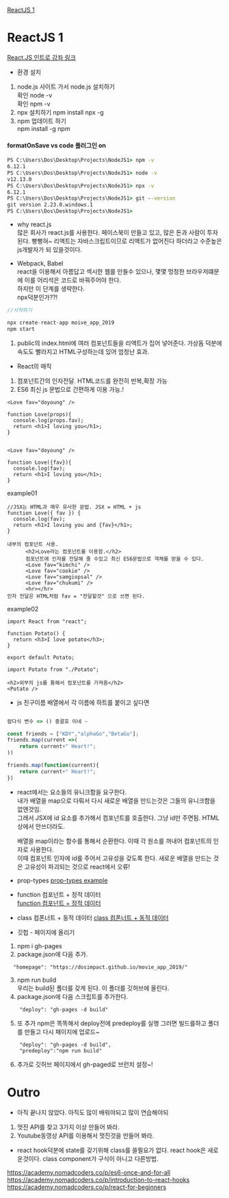 [ReactJS 1](https://dosimpact.github.io/movie_app_2019/)

# ReactJS 1

[React.JS 인트로 강좌 링크](https://academy.nomadcoders.co/courses/216871/lectures/10881272)

- 환경 설치

1. node.js 사이트 가서 node.js 설치하기  
   확인 node -v  
   확인 npm -v
2. npx 설치하기
   npm install npx -g
3. npm 업데이트 하기  
   npm install -g npm

#### formatOnSave vs code 플러그인 on

```cmd
PS C:\Users\Dos\Desktop\Projects\NodeJS1> npm -v
6.12.1
PS C:\Users\Dos\Desktop\Projects\NodeJS1> node -v
v12.13.0
PS C:\Users\Dos\Desktop\Projects\NodeJS1> npx -v
6.12.1
PS C:\Users\Dos\Desktop\Projects\NodeJS1> git --version
git version 2.23.0.windows.1
PS C:\Users\Dos\Desktop\Projects\NodeJS1>
```

- why react.js  
  많은 회사가 react.js를 사용한다. 페이스북이 만들고 있고, 많은 돈과 사람이 투자된다. 빵빵혀~
  리액트는 자바스크립트이므로 리액트가 없어진다 하더라고 수준높은 js개발자가 되 있을것이다.

- Webpack, Babel  
  react을 이용해서 아름답고 섹시한 웹를 만들수 있으나, 몇몇 멍청한 브라우저떄문에 이를 어리석은 코드로 바꿔주어야 한다.  
  하지만 이 단계를 생략한다.  
  npx덕분인가??!

```c
//시작하기

npx create-react-app moive_app_2019
npm start
```

1. public의 index.html에 여러 컴포넌트들을 리액트가 집어 넣어준다. 가상돔 덕분에 속도도 빨라지고
   HTML구성하는데 있어 엄청난 효과.

- React의 매직

1. 컴포넌트간의 인자전달. HTML코드를 완전히 반복,확장 가능
2. ES6 최신 js 문법으로 간편하게 이용 가능.!

```
<Love fav="doyoung" />

function Love(props){
  console.log(props.fav);
  return <h1>I loving you</h1>;
}


<Love fav="doyoung" />

function Love({fav}){
  console.log(fav);
  return <h1>I loving you</h1>;
}
```

example01

```
//JSX는 HTML과 매우 유사한 문법. JSX = HTML + js
function Love({ fav }) {
  console.log(fav);
  return <h1>I loving you and {fav}</h1>;
}

내부의 컴포넌트 사용.
      <h2>Love라는 컴포넌트를 이용함.</h2>
      컴포넌트에 인자를 전달해 줄 수있고 최신 ES6문법으로 객체를 받을 수 있다.
      <Love fav="kimchi" />
      <Love fav="cookie" />
      <Love fav="samgiopsal" />
      <Love fav="chukumi" />
      <hr></hr>
인자 전달은 HTML처럼 fav = "전달할것" 으로 쓰면 된다.
```

example02

```
import React from "react";

function Potato() {
  return <h3>I love potato</h3>;
}

export default Potato;
```

```
import Potato from "./Potato";

<h2>외부의 js를 통해서 컴포넌트를 가져옴</h2>
<Potato />

```

- js 친구이름 배열에서 각 이름에 하트를 붙이고 싶다면

```javascript

람다식 변수 => () 중괄호 이네 ~

const friends = ["KDY","alphaGo","BetaGo"];
friends.map(current =>(
    return current+" Heart!";
))

friends.map(function(current){
    return current+" Heart!";
})
```

- react에서는 요소들의 유니크함을 요구한다.  
  내가 배열을 map으로 다뤄서 다시 새로운 배열을 만드는것은 그들의 유니크함을 없앤것임.  
  그래서 JSX에 id 요소를 추가해서 컴포넌트를 호출한다. 그냥 id만 주면됨. HTML상에서 안쓰더라도.

  <p>
  배열을 map이라는 함수를 통해서 순환한다. 이때 각 원소를 꺼내어
  컴포넌트의 인자로 사용한다.
  <br />
  이때 컴포넌트 인자에 id를 주어서 고유성을 갖도록 한다. 새로운 배열을
  만드는 것은 고유성이 파괴되는 것으로 react에서 오류!
  </p>

- prop-types
  [prop-types example](./prop-types.md)

- function 컴포넌트 + 정적 데이터  
  [ function 컴포넌트 + 정적 데이터](./staticData.md)

- class 컴폰너트 + 동적 데이터
  [ class 컴폰너트 + 동적 데이터 ](./dynamicData.md)

- 깃헙 - 페이지에 올리기

1. npm i gh-pages
2. package.json에 다음 추가.

```
  "homepage": "https://dosimpact.github.io/movie_app_2019/"
```

3. npm run build  
   우리는 build된 폴더를 갖게 된다. 이 폴더를 깃허브에 올린다.
4. package.json에 다음 스크립트를 추가한다.

```
    "deploy": "gh-pages -d build"
```

5. 또 추가
   npm은 똑똑해서 deploy전에 predeploy를 실행
   그러면 빌드를하고 폴더를 만들고 다시 패이지에 업로드~

```
    "deploy": "gh-pages -d build",
    "predeploy":"npm run build"
```

6. 추가로 깃허브 페이지에서 gh-paged로 브런치 설정~!

# Outro

- 아직 끝나지 않았다. 아직도 많이 배워야되고 많이 연습해야되

1. 멋진 API를 찾고 3가지 이상 만들어 봐라.
2. Youtube동영상 API를 이용해서 멋진것을 만들어 봐라.

- react hook덕분에 state를 갖기위해 class를 쓸필요가 없다.
  react hook은 새로운것이다. class component가 구식이 아니고 다른방법.

https://academy.nomadcoders.co/p/es6-once-and-for-all
https://academy.nomadcoders.co/p/introduction-to-react-hooks
https://academy.nomadcoders.co/p/react-for-beginners
